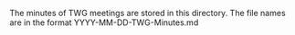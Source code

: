 The minutes of TWG meetings are stored in this directory. 
The file names are in the format YYYY-MM-DD-TWG-Minutes.md
